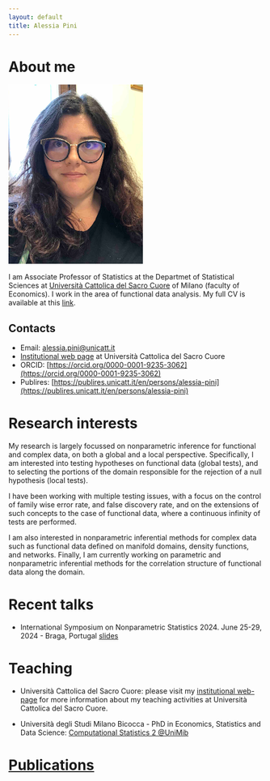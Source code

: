 ```yaml
---
layout: default
title: Alessia Pini
---
```


# About me

![Alessia](alessia.png)

I am Associate Professor of Statistics at the Departmet of Statistical Sciences at [Università Cattolica del Sacro Cuore](www.unicatt.it) of Milano (faculty of Economics).
I work in the area of functional data analysis. 
My full CV is available at this [link](EuroCV_AlessiaPini_EN.pdf).

## Contacts
- Email: [alessia.pini@unicatt.it](alessia.pini@unicatt.it)
- [Institutional web page](https://docenti.unicatt.it/ppd2/it/docenti/68825/alessia-pini/profilo) at Università Cattolica del Sacro Cuore
- ORCID: [https://orcid.org/0000-0001-9235-3062](https://orcid.org/0000-0001-9235-3062)
- Publires: [https://publires.unicatt.it/en/persons/alessia-pini](https://publires.unicatt.it/en/persons/alessia-pini)

# Research interests

My research is largely focussed on nonparametric inference for functional and complex data, on both a global and a local perspective. 
Specifically, I am interested into testing hypotheses on functional data (global tests), and to selecting the portions of the domain responsible for the rejection of a null hypothesis (local tests). 

I have been working with multiple testing issues, with a focus on the control of family wise error rate, and false discovery rate, and on the extensions of such concepts to the case of functional data, where a continuous infinity of tests are performed.

I am also interested in nonparametric inferential methods for complex data such as functional data defined on manifold domains, density functions, and networks. 
Finally, I am currently working on parametric and nonparametric inferential methods for the correlation structure of functional data along the domain. 

# Recent talks

- International Symposium on Nonparametric Statistics 2024. June 25-29, 2024 - Braga, Portugal [slides](/Talks/Pini_ISNPS2024.pdf)


# Teaching 

- Università Cattolica del Sacro Cuore: please visit my [institutional web-page](https://docenti.unicatt.it/ppd2/it/docenti/68825/alessia-pini/profilo) for more information about my teaching activities at Università Cattolica del Sacro Cuore.

- Università degli Studi Milano Bicocca - PhD in Economics, Statistics and Data Science: [Computational Statistics 2 @UniMib](/courses/compstat2/compstat2.md) 

# [Publications](publications.md)
